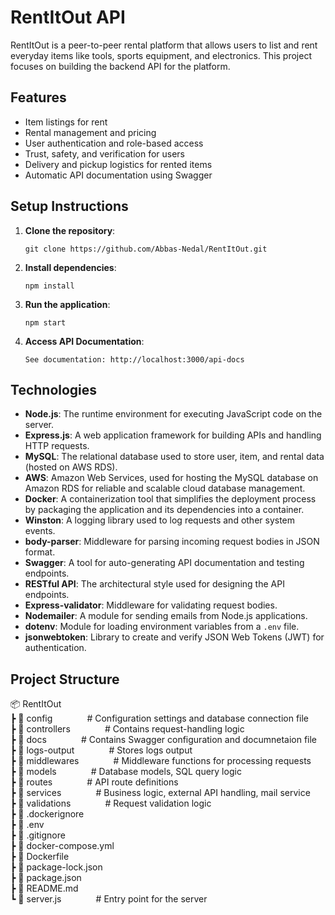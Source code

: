 # RentItOut API

RentItOut is a peer-to-peer rental platform that allows users to list and rent everyday items like tools, sports equipment, and electronics. This project focuses on building the backend API for the platform.

## Features
- Item listings for rent
- Rental management and pricing
- User authentication and role-based access
- Trust, safety, and verification for users
- Delivery and pickup logistics for rented items
- Automatic API documentation using Swagger

## Setup Instructions

1. **Clone the repository**:
   ```
   git clone https://github.com/Abbas-Nedal/RentItOut.git
   ```
2. **Install dependencies**:
   ```
   npm install
   ```
3. **Run the application**:
   ```
   npm start
   ```
4. **Access API Documentation**:
   ```
   See documentation: http://localhost:3000/api-docs
   ```

## Technologies
- **Node.js**: The runtime environment for executing JavaScript code on the server.
- **Express.js**: A web application framework for building APIs and handling HTTP requests.
- **MySQL**: The relational database used to store user, item, and rental data (hosted on AWS RDS).
- **AWS**: Amazon Web Services, used for hosting the MySQL database on Amazon RDS for reliable and scalable cloud database management.
- **Docker**: A containerization tool that simplifies the deployment process by packaging the application and its dependencies into a container.
- **Winston**: A logging library used to log requests and other system events.
- **body-parser**: Middleware for parsing incoming request bodies in JSON format.
- **Swagger**: A tool for auto-generating API documentation and testing endpoints.
- **RESTful API**: The architectural style used for designing the API endpoints.
- **Express-validator**: Middleware for validating request bodies.
- **Nodemailer**: A module for sending emails from Node.js applications.
- **dotenv**: Module for loading environment variables from a `.env` file.
- **jsonwebtoken**: Library to create and verify JSON Web Tokens (JWT) for authentication.

## Project Structure

📦 RentItOut<br>
 ┣ 📂 config               &nbsp;&nbsp;&nbsp;&nbsp;&nbsp;&nbsp;&nbsp;&nbsp;&nbsp;&nbsp;&nbsp;&nbsp; # Configuration settings and database connection file<br>
 ┣ 📂 controllers          &nbsp;&nbsp;&nbsp;&nbsp;&nbsp;&nbsp;&nbsp;&nbsp;&nbsp;&nbsp;&nbsp;&nbsp; # Contains request-handling logic<br>
 ┣ 📂 docs                 &nbsp;&nbsp;&nbsp;&nbsp;&nbsp;&nbsp;&nbsp;&nbsp;&nbsp;&nbsp;&nbsp;&nbsp; # Contains Swagger configuration and documnetaion file<br>
 ┣ 📂 logs-output          &nbsp;&nbsp;&nbsp;&nbsp;&nbsp;&nbsp;&nbsp;&nbsp;&nbsp;&nbsp;&nbsp;&nbsp; # Stores logs output<br>
 ┣ 📂 middlewares          &nbsp;&nbsp;&nbsp;&nbsp;&nbsp;&nbsp;&nbsp;&nbsp;&nbsp;&nbsp;&nbsp;&nbsp; # Middleware functions for processing requests<br>
 ┣ 📂 models               &nbsp;&nbsp;&nbsp;&nbsp;&nbsp;&nbsp;&nbsp;&nbsp;&nbsp;&nbsp;&nbsp;&nbsp; # Database models, SQL query logic<br>
 ┣ 📂 routes               &nbsp;&nbsp;&nbsp;&nbsp;&nbsp;&nbsp;&nbsp;&nbsp;&nbsp;&nbsp;&nbsp;&nbsp; # API route definitions<br>
 ┣ 📂 services             &nbsp;&nbsp;&nbsp;&nbsp;&nbsp;&nbsp;&nbsp;&nbsp;&nbsp;&nbsp;&nbsp;&nbsp; # Business logic, external API handling, mail service<br>
 ┣ 📂 validations          &nbsp;&nbsp;&nbsp;&nbsp;&nbsp;&nbsp;&nbsp;&nbsp;&nbsp;&nbsp;&nbsp;&nbsp; # Request validation logic<br>
 ┣ 📜 .dockerignore<br>
 ┣ 📜 .env<br>
 ┣ 📜 .gitignore<br>
 ┣ 📜 docker-compose.yml<br>
 ┣ 📜 Dockerfile<br>
 ┣ 📜 package-lock.json<br>
 ┣ 📜 package.json<br>
 ┣ 📜 README.md<br>
 ┗ 📜 server.js            &nbsp;&nbsp;&nbsp;&nbsp;&nbsp;&nbsp;&nbsp;&nbsp;&nbsp;&nbsp;&nbsp;&nbsp; # Entry point for the server<br>


